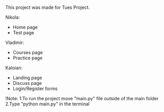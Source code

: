 This project was made for Tues Project.

Nikola:
  * Home page
  * Test page

Vladimir:
  * Courses page
  * Practice page

Kaloian:
  * Landing page
  * Discuss page
  * Login/Register forms

!Note: 
   1.To run the project move "main.py" file outside of the main folder
   2.Type "python main.py" in the terminal
